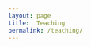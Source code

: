 ```yaml
---
layout: page
title:  Teaching
permalink: /teaching/
---
```

<!-- <h4 style="color:#828282"> 2022-2023 </h4>
<li><b>ELEC50013 - Signals and Systems </b> <i style="font-size:15px"> - EEE department, Imperial College London</i></li> -->
<!-- <p class="indent"> <a style="color:#4CAE04" href="https://youtube.com/playlist?list=PLvTjxM_gc8NY_7kWzf3IYvSMbhbsI6JEw"> Videos</a> <span style="color:#4CAE04"> &ensp;|&ensp; </span> <a style="color:#4CAE04" href="../assets/SS_pastpaper_mistakes.pdf"> Past paper mistakes</a> </p> -->
<!-- <li><b>ELEC40010 - Mathematics 1 </b> <i style="font-size:15px"> - EEE department, Imperial College London</i></li>
<li><b>ELEC40004 - Programming for Engineers </b> <i style="font-size:15px"> - EEE department, Imperial College London</i></li> -->

<!-- <p class="indent" style="color:#4CAE04">Problem Sheets</p> -->
<!-- <br> -->


<!-- <h4 style="color:#828282"> 2021-2022 </h4>
<li><b>ELEC50013 - Signals and Systems </b> <i style="font-size:15px"> - EEE department, Imperial College London</i>  &emsp; <a style="color:#4CAE04" href="https://youtube.com/playlist?list=PLvTjxM_gc8NY_7kWzf3IYvSMbhbsI6JEw"> Videos</a> <span style="color:#4CAE04"> &ensp;|&ensp; </span> <a style="color:#4CAE04" href="../assets/teaching/SS_pastpaper_mistakes.pdf"> Past paper mistakes</a></li> -->
<!-- <p class="indent"> <a style="color:#4CAE04" href="https://youtube.com/playlist?list=PLvTjxM_gc8NY_7kWzf3IYvSMbhbsI6JEw"> Videos</a> <span style="color:#4CAE04"> &ensp;|&ensp; </span> <a style="color:#4CAE04" href="../assets/SS_pastpaper_mistakes.pdf"> Past paper mistakes</a> </p> -->
<!-- <li><b>ELEC50010 - Mathematics for Engineers </b> <i style="font-size:15px"> - EEE department, Imperial College London</i></li> -->
<!-- <p class="indent" style="color:#4CAE04">Problem Sheets</p> -->
<!-- <br> -->

<!-- <h4 style="color:#828282"> 2020-2021 </h4>
<li><b>ELEC50013 - Signals and Systems </b> <i style="font-size:15px"> - EEE department, Imperial College London</i></li> -->
<!-- <p class="indent" style="color:#4CAE04">Problem Sheets</p> -->
<!-- <br>
<h4 style="color:#828282"> 2019-2020 </h4>
<li><b>ELEC4004 - Programming for Engineers</b><i style="font-size:15px"> - EEE department, Imperial College London</i></li>
<li><b>EE2-18 - Algorithms and Data Structures</b><i style="font-size:15px"> - EEE department, Imperial College London</i></li> -->

